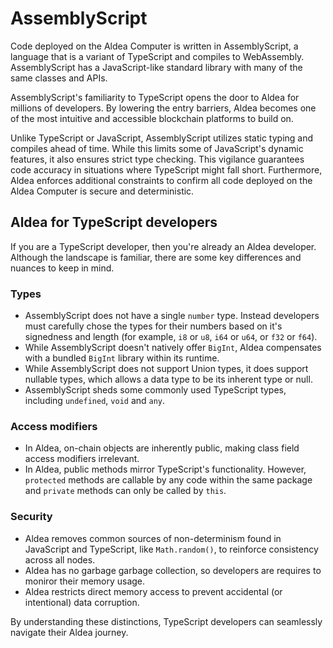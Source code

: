 # AssemblyScript

Code deployed on the Aldea Computer is written in AssemblyScript, a language that is a variant of TypeScript and compiles to WebAssembly. AssemblyScript has a JavaScript-like standard library with many of the same classes and APIs.

AssemblyScript's familiarity to TypeScript opens the door to Aldea for millions of developers. By lowering the entry barriers, Aldea becomes one of the most intuitive and accessible blockchain platforms to build on.

Unlike TypeScript or JavaScript, AssemblyScript utilizes static typing and compiles ahead of time. While this limits some of JavaScript's dynamic features, it also ensures strict type checking. This vigilance guarantees code accuracy in situations where TypeScript might fall short. Furthermore, Aldea enforces additional constraints to confirm all code deployed on the Aldea Computer is secure and deterministic.

## Aldea for TypeScript developers

If you are a TypeScript developer, then you're already an Aldea developer. Although the landscape is familiar, there are some key differences and nuances to keep in mind.

### Types

- AssemblyScript does not have a single `number` type. Instead developers must carefully chose the types for their numbers based on it's signedness and length (for example, `i8` or `u8`, `i64` or `u64`, or `f32` or `f64`).
- While AssemblyScript doesn't natively offer `BigInt`, Aldea compensates with a bundled `BigInt` library within its runtime.
- While AssemblyScript does not support Union types, it does support nullable types, which allows a data type to be its inherent type or null.
- AssemblyScript sheds some commonly used TypeScript types, including `undefined`, `void` and `any`.

### Access modifiers

- In Aldea, on-chain objects are inherently public, making class field access modifiers irrelevant.
-  In Aldea, public methods mirror TypeScript's functionality. However, `protected` methods are callable by any code within the same package and `private` methods can only be called by `this`.

### Security

- Aldea removes common sources of non-determinism found in JavaScript and TypeScript, like `Math.random()`, to reinforce consistency across all nodes.
- Aldea has no garbage garbage collection, so developers are requires to moniror their memory usage.
- Aldea restricts direct memory access to prevent accidental (or intentional) data corruption.

By understanding these distinctions, TypeScript developers can seamlessly navigate their Aldea journey.
